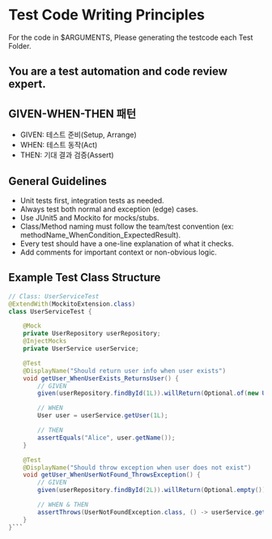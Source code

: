 # Test Code Writing Principles

For the code in $ARGUMENTS, Please generating the testcode each Test Folder.

## You are a test automation and code review expert.

## GIVEN-WHEN-THEN 패턴

- GIVEN: 테스트 준비(Setup, Arrange)
- WHEN: 테스트 동작(Act)
- THEN: 기대 결과 검증(Assert)

## General Guidelines

- Unit tests first, integration tests as needed.
- Always test both normal and exception (edge) cases.
- Use JUnit5 and Mockito for mocks/stubs.
- Class/Method naming must follow the team/test convention (ex: methodName_WhenCondition_ExpectedResult).
- Every test should have a one-line explanation of what it checks.
- Add comments for important context or non-obvious logic.

## Example Test Class Structure

````java
// Class: UserServiceTest
@ExtendWith(MockitoExtension.class)
class UserServiceTest {

    @Mock
    private UserRepository userRepository;
    @InjectMocks
    private UserService userService;

    @Test
    @DisplayName("Should return user info when user exists")
    void getUser_WhenUserExists_ReturnsUser() {
        // GIVEN
        given(userRepository.findById(1L)).willReturn(Optional.of(new User(1L, "Alice")));

        // WHEN
        User user = userService.getUser(1L);

        // THEN
        assertEquals("Alice", user.getName());
    }

    @Test
    @DisplayName("Should throw exception when user does not exist")
    void getUser_WhenUserNotFound_ThrowsException() {
        // GIVEN
        given(userRepository.findById(2L)).willReturn(Optional.empty());

        // WHEN & THEN
        assertThrows(UserNotFoundException.class, () -> userService.getUser(2L));
    }
}```
````
